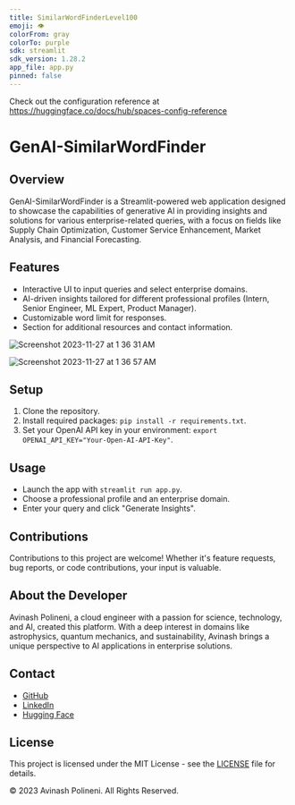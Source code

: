 ```yaml
---
title: SimilarWordFinderLevel100
emoji: 👁
colorFrom: gray
colorTo: purple
sdk: streamlit
sdk_version: 1.28.2
app_file: app.py
pinned: false
---
```


Check out the configuration reference at https://huggingface.co/docs/hub/spaces-config-reference
# GenAI-SimilarWordFinder

## Overview
GenAI-SimilarWordFinder is a Streamlit-powered web application designed to showcase the capabilities of generative AI in providing insights and solutions for various enterprise-related queries, with a focus on fields like Supply Chain Optimization, Customer Service Enhancement, Market Analysis, and Financial Forecasting.

## Features
- Interactive UI to input queries and select enterprise domains.
- AI-driven insights tailored for different professional profiles (Intern, Senior Engineer, ML Expert, Product Manager).
- Customizable word limit for responses.
- Section for additional resources and contact information.

![Screenshot 2023-11-27 at 1 36 31 AM](https://github.com/polineniavinash/GenAI-SimilarWordFinder/assets/32843645/b0599c95-d6a2-485c-bac4-854167b35d20)

![Screenshot 2023-11-27 at 1 36 57 AM](https://github.com/polineniavinash/GenAI-SimilarWordFinder/assets/32843645/b2822c1e-b640-4786-8a9c-8314df6efd40)


## Setup
1. Clone the repository.
2. Install required packages: `pip install -r requirements.txt`.
3. Set your OpenAI API key in your environment: `export OPENAI_API_KEY="Your-Open-AI-API-Key"`.

## Usage
- Launch the app with `streamlit run app.py`.
- Choose a professional profile and an enterprise domain.
- Enter your query and click "Generate Insights".

## Contributions
Contributions to this project are welcome! Whether it's feature requests, bug reports, or code contributions, your input is valuable.

## About the Developer
Avinash Polineni, a cloud engineer with a passion for science, technology, and AI, created this platform. With a deep interest in domains like astrophysics, quantum mechanics, and sustainability, Avinash brings a unique perspective to AI applications in enterprise solutions.

## Contact
- [GitHub](https://github.com/polineniavinash)
- [LinkedIn](https://linkedin.com/in/avinash-polineni/)
- [Hugging Face](https://huggingface.co/AvinashPolineni)

## License
This project is licensed under the MIT License - see the [LICENSE](LICENSE) file for details.

© 2023 Avinash Polineni. All Rights Reserved.
